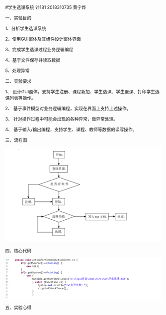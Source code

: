#学生选课系统 计181 2018310735 黄宁烨


一、实验目的

1、分析学生选课系统

2、使用GUI窗体及其组件设计窗体界面

3、完成学生选课过程业务逻辑编程

4、基于文件保存并读取数据

5、处理异常

二、实验要求

1、	设计GUI窗体，支持学生注册、课程新加、学生选课、学生退课、打印学生选课列表等操作。

2、	基于事件模型对业务逻辑编程，实现在界面上支持上述操作。

3、	针对操作过程中可能会出现的各种异常，做异常处理。

4、	基于输入/输出编程，支持学生、课程、教师等数据的读写操作。

三、流程图

![流程图](https://github.com/huangningye/xuanke/blob/master/%E6%B5%81%E7%A8%8B%E5%9B%BE.png)

四、核心代码

![核心代码](https://github.com/huangningye/xuanke/blob/master/%E6%A0%B8%E5%BF%83%E4%BB%A3%E7%A0%81.png)

五、实验心得
